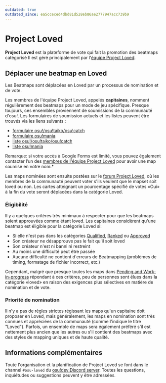 ```yaml
---
outdated: true
outdated_since: ea5cceced4dbd81d528eb86ae2777947acc739b9
---
```


# Project Loved

**Project Loved** est la plateforme de vote qui fait la promotion des beatmaps catégorisé Il est géré principalement par l'[équipe Project Loved](/wiki/People/Project_Loved_Team).

## Déplacer une beatmap en Loved

Les Beatmaps sont déplacées en Loved par un processus de nomination et de vote.

Les membres de l'équipe  Project Loved, appelés **capitaines**, nomment régulièrement des beatmaps pour un mode de jeu spécifique. Presque toujours, ces ensembles proviennent de soumissions de la communauté d'osu!. Les formulaires de soumission actuels et les listes peuvent être trouvés via les liens suivants :

- [formulaire osu!/osu!taiko/osu!catch](https://docs.google.com/forms/d/e/1FAIpQLSdbgHOVqMF8wQQKSdddW1JhC10ff6C7fb4JbEW7PBQTn9gAqg/viewform)
- [formulaire osu!mania](https://docs.google.com/forms/d/e/1FAIpQLSeaGfoQNGMqw4qQcqRPItUZILh2fGwJR6ly6cZNY9OWPXkFhw/viewform)
- [liste osu!/osu!taiko/osu!catch](https://docs.google.com/spreadsheets/d/1HgHwtO3kIzT8R4ocEJMZTosADrGJRJOFL-TZI97tZS4/edit)
- [liste osu!mania](https://docs.google.com/spreadsheets/d/1sjkTwUSvQ5Me-6rK61rToTg2bU-yX9X29CXdzttvhtM/edit)

Remarque: si votre accès à Google Forms est limité, vous pouvez également contacter l’un des [membres de l'équipe Project Loved](/wiki/People/Project_Loved_Team#team-members) pour avoir une map soumise en votre nom.*

Les maps nominées sont ensuite postées sur le [forum Project Loved](https://osu.ppy.sh/community/forums/120), où les membres de la communauté peuvent voter s'ils veulent que le mapset soit loved ou non. Les cartes atteignant un pourcentage spécifié de votes «Oui» à la fin du vote seront déplacées dans la catégorie Loved.

### Éligibilité

Il y a quelques critères très minimaux à respecter pour que les beatmaps soient approuvées comme étant loved. Les capitaines considèrent qu'une beatmap est éligible pour la catégorie Loved si:

- Si elle n'est pas dans les catégories [Qualified](/wiki/Beatmap/Category#qualified), [Ranked](/wiki/Beatmap/Category#ranked) ou [Approved](/wiki/Beatmap/Category#approved)
- Son créateur ne désapprouve pas le fait qu'il soit loved
- Son créateur n'est ni banni ni restreint
- Au moins une difficulté peut être passée
- Aucune difficulté ne contient d'erreurs de Beatmapping (problèmes de timing, formatage de fichier incorrect, etc.)

Cependant, malgré que presque toutes les maps dans [Pending and Work-in-progress](/wiki/Beatmap/Category#pending) répondant à ces critères, peu de personnes sont élues dans la catégorie «loved» en raison des exigences plus sélectives en matière de nomination et de vote.

### Priorité de nomination

Il n'y a pas de règles strictes régissant les maps qu'un capitaine doit proposer en Loved, mais généralement, les maps en nomination sont très connues et appréciées de la communauté (comme l'indique le titre "Loved"). Parfois, un ensemble de maps sera également préféré s'il est nettement plus ancien que les autres ou s'il contient des beatmaps avec des styles de mapping uniques et de haute qualité.

## Informations complémentaires

Toute l'organisation et la planification de Project Loved se font dans le channel `#osu-loved` du [osu!dev Discord server](https://discord.gg/ppy). Toutes les questions, inquiétudes ou suggestions peuvent y être adressées.
